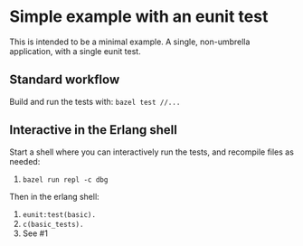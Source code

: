 # Simple example with an eunit test

This is intended to be a minimal example. A single, non-umbrella application, with a single eunit test.

## Standard workflow

Build and run the tests with: `bazel test //...`

## Interactive in the Erlang shell
Start a shell where you can interactively run the tests, and recompile files as needed:
1. `bazel run repl -c dbg`

Then in the erlang shell:
1. `eunit:test(basic).`
2. `c(basic_tests).`
3. See #1
